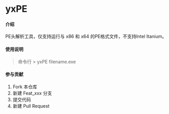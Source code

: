 # yxPE

#### 介绍
PE头解析工具，仅支持运行与 x86 和 x64 的PE格式文件，不支持Intel Itanium。


#### 使用说明


> 命令行 > yxPE filename.exe


#### 参与贡献

1.  Fork 本仓库
2.  新建 Feat_xxx 分支
3.  提交代码
4.  新建 Pull Request
